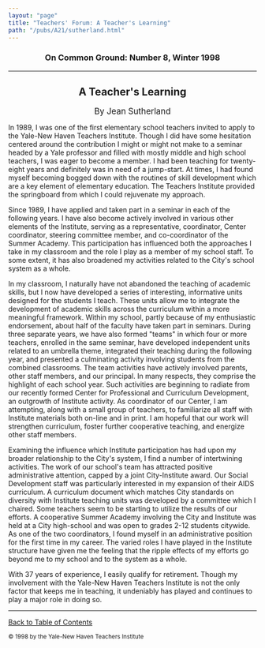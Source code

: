 ```yaml
---
layout: "page"
title: "Teachers' Forum: A Teacher's Learning"
path: "/pubs/A21/sutherland.html"
---
```

<main>
<h3 align="CENTER">On Common Ground: Number 8, Winter 1998</h3>
<hr/>
<h2 align="CENTER">A Teacher's Learning</h2>
<p align="CENTER"><big>By Jean Sutherland</big></p>
<p>In 1989, I was one of the first elementary school teachers invited to apply to the Yale-New Haven Teachers Institute.  Though I did have some hesitation centered around the contribution I might or might not make to a seminar headed by a Yale professor and filled with mostly middle and high school teachers, I was eager to become a member.  I had been teaching for twenty-eight years and definitely was in need of a jump-start.  At times, I had found myself becoming bogged down with the routines of skill development which are a key element of elementary education.  The Teachers Institute provided the springboard from which I could rejuvenate my approach.</p>
<p>Since 1989, I have applied and taken part in a seminar in each of the following years.  I have also become actively involved in various other elements of the Institute, serving as a representative, coordinator, Center coordinator, steering committee member, and co-coordinator of the Summer Academy.  This participation has influenced both the approaches I take in my classroom and the role I play as a member of my school staff.  To some extent, it has also broadened my activities related to the City's school system as a whole.</p>
<p>In my classroom, I naturally have not abandoned the teaching of academic skills, but I now have developed a series of interesting, informative units designed for the students I teach.  These units allow me to integrate the development of academic skills across the curriculum within a more meaningful framework.  Within my school, partly because of my enthusiastic endorsement, about half of the faculty have taken part in seminars.  During three separate years, we have also formed "teams" in which four or more teachers, enrolled in the same seminar, have developed independent units related to an umbrella theme, integrated their teaching during the following year, and presented a culminating activity involving students from the combined classrooms.  The team activities have actively involved parents, other staff members, and our principal.  In many respects, they comprise the highlight of each school year.  Such activities are beginning to radiate from our recently formed Center for Professional and Curriculum Development, an outgrowth of Institute activity.  As coordinator of our Center, I am attempting, along with a small group of teachers, to familiarize all staff with Institute materials both on-line and in print.  I am hopeful that our work will strengthen curriculum, foster further cooperative teaching, and energize other staff members.</p>
<p>Examining the influence which Institute participation has had upon my broader relationship to the City's system, I find a number of intertwining activities.  The work of our school's team has attracted positive administrative attention, capped by a joint City-Institute award.  Our Social Development staff was particularly interested in my expansion of their AIDS curriculum.  A curriculum document which matches City standards on diversity with Institute teaching units was developed by a committee which I chaired.  Some teachers seem to be starting to utilize the results of our efforts.  A cooperative Summer Academy involving the City and Institute was held at a City high-school and was open to grades 2-12 students citywide.  As one of the two coordinators, I found myself in an administrative position for the first time in my career.  The varied roles I have played in the Institute structure have given me the feeling that the ripple effects of my efforts go beyond me to my school and to the system as a whole.</p>
<p>With 37 years of experience, I easily qualify for retirement.  Though my involvement with the Yale-New Haven Teachers Institute is not the only factor that keeps me in teaching, it undeniably has played and continues to play a major role in doing so.</p>
<hr/>
<p><a href=".\">Back to Table of Contents</a></p>
<p><small>© 1998 by the Yale-New Haven Teachers Institute</small></p>
</main>